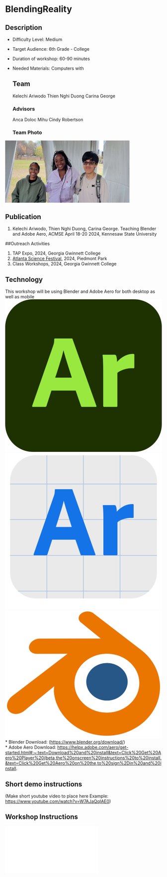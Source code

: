# BlendingReality

## Description
* Difficulty Level: Medium
* Target Audience: 6th Grade - College
* Duration of workshop: 60-90 minutes
* Needed Materials: Computers with

  ## Team
  Kelechi Ariwodo
  Thien Nghi Duong
  Carina George
  
  ### Advisors
  Anca Doloc Mihu
  Cindy Robertson

  ### Team Photo
<img src= "Media/groupPhoto.JPG" width="400" height="200"> <br>

  ## Publication
  1. Kelechi Ariwodo, Thien Nghi Duong, Carina George. Teaching Blender and Adobe Aero, ACMSE April 18-20 2024, Kennesaw State University

 ##Outreach Activities
 1. TAP Expo, 2024, Georgia Gwinnett College
 2. [Atlanta Science Festival](https://www.atlantasciencefestival.org), 2024, Piedmont Park
 3. Class Workshops, 2024, Georgia Gwinnett College
    
  ## Technology
  This workshop will be using Blender and Adobe Aero for both desktop as well as mobile </br>
    <img src= "Media/aeroAppLogo.png"> 
    <img src= "Media/aeroDesktopLogo.png"> 
    <img src= "Media/blenderLogo.png"> 
    * Blender Download: (https://www.blender.org/download/) </br>
    * Adobe Aero Download: https://helpx.adobe.com/aero/get-started.html#:~:text=Download%20and%20install&text=Click%20Get%20Aero%20Player%20(beta,the%20onscreen%20instructions%20to%20install.&text=Click%20Get%20Aero%20on%20the,to%20sign%2Din%20and%20install.

## Short demo instructions
(Make short youtube video to place here 
Example: https://www.youtube.com/watch?v=W7AJaQqIAE0)
 
## Workshop Instructions
![How download Blender and Aero](Documents/How%20download%20Blender%20and%20Aero.pdf)
      

